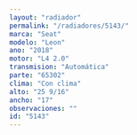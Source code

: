 ```yaml
---
layout: "radiador"
permalink: "/radiadores/5143/"
marca: "Seat"
modelo: "Leon"
ano: "2018"
motor: "L4 2.0"
transmision: "Automática"
parte: "65302"
clima: "Con clima"
alto: "25 9/16"
ancho: "17"
observaciones: ""
id: "5143"
---
```


